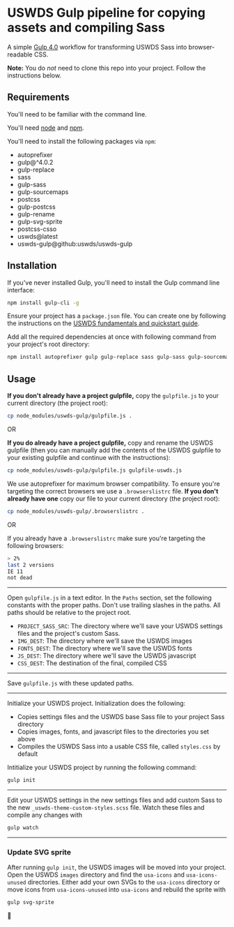 # USWDS Gulp pipeline for copying assets and compiling Sass

A simple [Gulp 4.0](https://gulpjs.com/) workflow for transforming USWDS Sass into browser-readable CSS.

**Note:** You do _not_ need to clone this repo into your project. Follow the instructions below.

## Requirements

You'll need to be familiar with the command line.

You'll need [node](https://nodejs.org/en/download/) and [npm](https://www.npmjs.com/get-npm).

You'll need to install the following packages via `npm`:

- autoprefixer
- gulp@^4.0.2
- gulp-replace
- sass
- gulp-sass
- gulp-sourcemaps
- postcss
- gulp-postcss
- gulp-rename
- gulp-svg-sprite
- postcss-csso
- uswds@latest
- uswds-gulp@github:uswds/uswds-gulp

## Installation

If you've never installed Gulp, you'll need to install the Gulp command line interface:

```bash
npm install gulp-cli -g
```

Ensure your project has a `package.json` file. You can create one by following the instructions on the [USWDS fundamentals and quickstart guide](https://designsystem.digital.gov/documentation/fundamentals/).

Add all the required dependencies at once with following command from your project's root directory:

```bash
npm install autoprefixer gulp gulp-replace sass gulp-sass gulp-sourcemaps gulp-rename gulp-svg-sprite gulp-postcss postcss postcss-csso del uswds uswds-gulp@github:uswds/uswds-gulp --save-dev
```

## Usage

**If you don't already have a project gulpfile,** copy the `gulpfile.js` to your current directory (the project root):

```bash
cp node_modules/uswds-gulp/gulpfile.js .
```

OR

**If you do already have a project gulpfile,** copy and rename the USWDS gulpfile (then you can manually add the contents of the USWDS gulpfile to your existing gulpfile and continue with the instructions):

```bash
cp node_modules/uswds-gulp/gulpfile.js gulpfile-uswds.js
```

We use autoprefixer for maximum browser compatibility. To ensure you're targeting the correct browsers we use a `.browserslistrc` file. **If you don't already have one** copy our file to your current directory (the project root):

```bash
cp node_modules/uswds-gulp/.browserslistrc .
```

OR

If you already have a `.browserslistrc` make sure you're targeting the following browsers:

```bash
> 2%
last 2 versions
IE 11
not dead
```

---

Open `gulpfile.js` in a text editor. In the `Paths` section, set the following constants with the proper paths. Don't use trailing slashes in the paths. All paths should be relative to the project root.

- `PROJECT_SASS_SRC`: The directory where we'll save your USWDS settings files and the project's custom Sass.
- `IMG_DEST`: The directory where we'll save the USWDS images
- `FONTS_DEST`: The directory where we'll save the USWDS fonts
- `JS_DEST`: The directory where we'll save the USWDS javascript
- `CSS_DEST`: The destination of the final, compiled CSS

---

Save `gulpfile.js` with these updated paths.

---

Initialize your USWDS project. Initialization does the following:

- Copies settings files and the USWDS base Sass file to your project Sass directory
- Copies images, fonts, and javascript files to the directories you set above
- Compiles the USWDS Sass into a usable CSS file, called `styles.css` by default

Intitialize your USWDS project by running the following command:

```bash
gulp init
```

---

Edit your USWDS settings in the new settings files and add custom Sass to the new `_uswds-theme-custom-styles.scss` file. Watch these files and compile any changes with

```bash
gulp watch
```

---

### Update SVG sprite

After running `gulp init`, the USWDS images will be moved into your project. Open the USWDS `images` directory and find the `usa-icons` and `usa-icons-unused` directories. Either add your own SVGs to the `usa-icons` directory or move icons from `usa-icons-unused` into `usa-icons` and rebuild the sprite with

```bash
gulp svg-sprite
```

:rocket:
